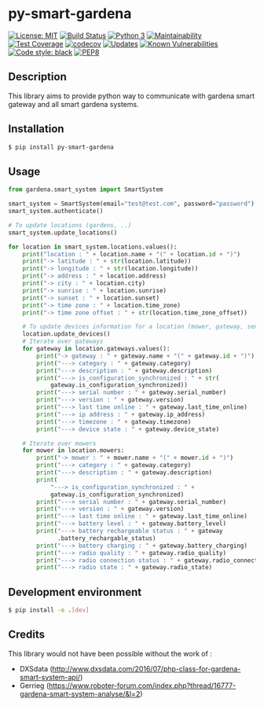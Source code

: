 # py-smart-gardena
[![License: MIT](https://img.shields.io/badge/License-MIT-yellow.svg)](https://opensource.org/licenses/MIT)
[![Build Status](https://travis-ci.org/grm/py-smart-gardena.svg?branch=master)](https://travis-ci.org/grm/py-smart-gardena)
[![Python 3](https://pyup.io/repos/github/grm/py-smart-gardena/python-3-shield.svg)](https://pyup.io/repos/github/grm/py-smart-gardena/)
[![Maintainability](https://api.codeclimate.com/v1/badges/e1931021997308c01056/maintainability)](https://codeclimate.com/github/grm/py-smart-gardena/maintainability)
[![Test Coverage](https://api.codeclimate.com/v1/badges/e1931021997308c01056/test_coverage)](https://codeclimate.com/github/grm/py-smart-gardena/test_coverage)
[![codecov](https://codecov.io/gh/grm/py-smart-gardena/branch/master/graph/badge.svg)](https://codecov.io/gh/grm/py-smart-gardena)
[![Updates](https://pyup.io/repos/github/grm/py-smart-gardena/shield.svg)](https://pyup.io/repos/github/grm/py-smart-gardena/)
[![Known Vulnerabilities](https://snyk.io/test/github/grm/py-smart-gardena/badge.svg?targetFile=requirements.txt)](https://snyk.io/test/github/grm/py-smart-gardena?targetFile=requirements.txt)
<a href="https://github.com/ambv/black"><img alt="Code style: black" src="https://img.shields.io/badge/code%20style-black-000000.svg"></a>
[![PEP8](https://img.shields.io/badge/code%20style-pep8-orange.svg)](https://www.python.org/dev/peps/pep-0008/)


## Description

This library aims to provide python way to communicate with gardena smart gateway and all smart gardena systems.

## Installation

```sh
$ pip install py-smart-gardena
```

## Usage

```python
from gardena.smart_system import SmartSystem

smart_system = SmartSystem(email="test@test.com", password="password")
smart_system.authenticate()

# To update locations (gardens, ..)
smart_system.update_locations()

for location in smart_system.locations.values():
    print("location : " + location.name + "(" + location.id + ")")
    print("-> latitude : " + str(location.latitude))
    print("-> longitude : " + str(location.longitude))
    print("-> address : " + location.address)
    print("-> city : " + location.city)
    print("-> sunrise : " + location.sunrise)
    print("-> sunset : " + location.sunset)
    print("-> time zone : " + location.time_zone)
    print("-> time zone offset : " + str(location.time_zone_offset))

    # To update devices information for a location (mower, gateway, sensor, ..)
    location.update_devices()
    # Iterate over gateways
    for gateway in location.gateways.values():
        print("-> gateway : " + gateway.name + "(" + gateway.id + ")")
        print("---> category : " + gateway.category)
        print("---> description : " + gateway.description)
        print("---> is_configuration_synchronized : " + str(
            gateway.is_configuration_synchronized))
        print("---> serial number : " + gateway.serial_number)
        print("---> version : " + gateway.version)
        print("---> last time online : " + gateway.last_time_online)
        print("---> ip address : " + gateway.ip_address)
        print("---> timezone : " + gateway.timezone)
        print("---> device state : " + gateway.device_state)

    # Iterate over mowers
    for mower in location.mowers:
        print("-> mower : " + mower.name + "(" + mower.id + ")")
        print("---> category : " + gateway.category)
        print("---> description : " + gateway.description)
        print(
            "---> is_configuration_synchronized : " + 
            gateway.is_configuration_synchronized)
        print("---> serial number : " + gateway.serial_number)
        print("---> version : " + gateway.version)
        print("---> last time online : " + gateway.last_time_online)
        print("---> battery level : " + gateway.battery_level)
        print("---> battery rechargeable status : " + gateway
              .battery_rechargable_status)
        print("---> battery charging : " + gateway.battery_charging)
        print("---> radio quality : " + gateway.radio_quality)
        print("---> radio connection status : " + gateway.radio_connection_status)
        print("---> radio state : " + gateway.radio_state)

```

## Development environment

```sh
$ pip install -e .[dev]
```


## Credits

This library would not have been possible without the work of :
* DXSdata (http://www.dxsdata.com/2016/07/php-class-for-gardena-smart-system-api/)
* Gerrieg (https://www.roboter-forum.com/index.php?thread/16777-gardena-smart-system-analyse/&l=2)